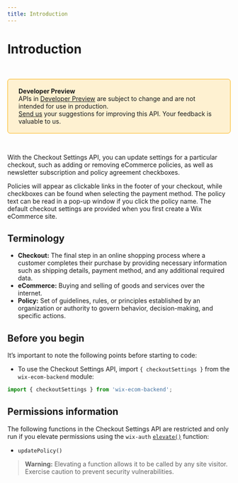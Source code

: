 ```yaml
---
title: Introduction
---
```

# Introduction

&nbsp;

<div style="background-color: #FEF1D1; padding: 18px 24px; border-radius: 6px; border: 1px solid #FDB10C; box-sizing: border-box; display: inline-block">
    <b>Developer Preview</b>
    <br/>
    <span>APIs in <a href="https://www.wix.com/velo/reference/api-overview/developer-preview">Developer Preview</a> are subject to change and are not intended for use in production.<br/><a href="mailto:velo-preview-feedback@wix.com">Send us</a> your suggestions for improving this API. Your feedback is valuable to us.</span>
</div>

&nbsp;  

With the Checkout Settings API, you can update settings for a particular checkout, such as adding or removing eCommerce policies, as well as newsletter subscription and policy agreement checkboxes.    

Policies will appear as clickable links in the footer of your checkout, while checkboxes can be found when selecting the payment method. The policy text can be read in a pop-up window if you click the policy name. The default checkout settings are provided when you first create a Wix eCommerce site.  

## Terminology

- **Checkout:** The final step in an online shopping process where a customer completes their purchase by providing necessary information such as shipping details, payment method, and any additional required data. 
- **eCommerce:** Buying and selling of goods and services over the internet. 
- **Policy:** Set of guidelines, rules, or principles established by an organization or authority to govern behavior, decision-making, and specific actions.


## Before you begin

It’s important to note the following points before starting to code:  

- To use the Checkout Settings API, import `{ checkoutSettings }` from the `wix-ecom-backend` module:

```javascript
import { checkoutSettings } from 'wix-ecom-backend';
```

## Permissions information

The following functions in the Checkout Settings API are restricted and only run if you elevate permissions using the `wix-auth` [`elevate()`](https://www.wix.com/velo/reference/wix-auth/elevate) function:

- `updatePolicy()`

<blockquote class='warning'>
<p>
<strong>Warning:</strong>
Elevating a function allows it to be called by any site visitor.
Exercise caution to prevent security vulnerabilities.
</p>
</blockquote>
